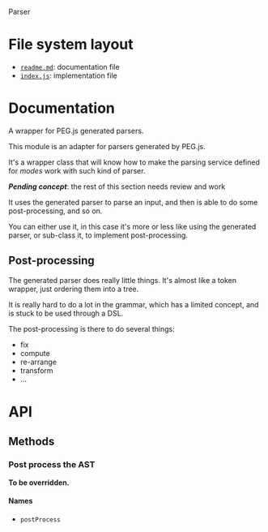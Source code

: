 Parser





# File system layout

- [`readme.md`](./readme.md): documentation file
- [`index.js`](./index.js): implementation file





# Documentation

A wrapper for PEG.js generated parsers.

This module is an adapter for parsers generated by PEG.js.

It's a wrapper class that will know how to make the parsing service defined for _modes_ work with such kind of parser.

___Pending concept___: the rest of this section needs review and work

It uses the generated parser to parse an input, and then is able to do some post-processing, and so on.

You can either use it, in this case it's more or less like using the generated parser, or sub-class it, to implement post-processing.

## Post-processing

The generated parser does really little things. It's almost like a token wrapper, just ordering them into a tree.

It is really hard to do a lot in the grammar, which has a limited concept, and is stuck to be used through a DSL.

The post-processing is there to do several things:

- fix
- compute
- re-arrange
- transform
- ...




# API

## Methods

### Post process the AST

__To be overridden.__

#### Names

- `postProcess`
